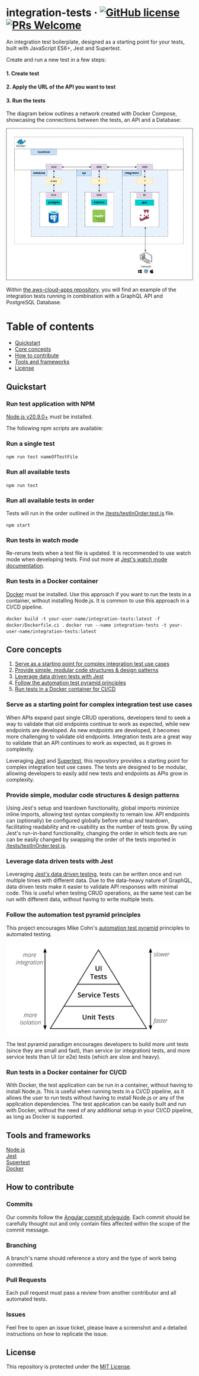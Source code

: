 # integration-tests &middot; [![GitHub license](https://img.shields.io/badge/license-MIT-blue.svg)](https://github.com/facebook/react/blob/master/LICENSE) [![PRs Welcome](https://img.shields.io/badge/PRs-welcome-brightgreen.svg)](https://github.com/escobard/cloud-apps#pull-requests)

An integration test boilerplate, designed as a starting point for your tests, built with JavaScript ES6+, Jest and Supertest.

Create and run a new test in a few steps:

#### 1. Create test

#### 2. Apply the URL of the API you want to test

#### 3. Run the tests

The diagram below outlines a network created with Docker Compose, showcasing the connections between the tests, an API and a Database:

![System overview](https://github.com/escobard/cloud-apps/blob/master/docs/diagrams/integration_tests.png?raw=true)

Within [the aws-cloud-apps repository](https://github.com/escobard/aws-cloud-apps), you will find an example of the integration tests running in combination with a GraphQL API and PostgreSQL Database.

# Table of contents

* [Quickstart](https://github.com/escobard/integration-tests?tab=readme-ov-file#quickstart)
* [Core concepts](https://github.com/escobard/integration-tests?tab=readme-ov-file#core-concepts)
* [How to contribute](https://github.com/escobard/integration-tests?tab=readme-ov-file#how-to-contribute)
* [Tools and frameworks](https://github.com/escobard/integration-tests?tab=readme-ov-file#tools-and-frameworks)
* [License](https://github.com/escobard/integration-tests?tab=readme-ov-file#license)

## Quickstart

### Run test application with NPM

[Node.js v20.9.0+](https://nodejs.org/en/) must be installed.

The following npm scripts are available:

### Run a single test

`npm run test nameOfTestFile`

### Run all available tests

`npm run test`

### Run all available tests in order

Tests will run in the order outlined in the [/tests/testInOrder.test.js](/tests/testInOrder.test.js) file.

`npm start`

### Run tests in watch mode 

Re-reruns tests when a test file is updated. It is recommended to use watch mode when developing tests. Find out more at [Jest's watch mode documentation](https://jestjs.io/docs/en/cli#--watch).

### Run tests in a Docker container

[Docker](https://www.docker.com/) must be installed. Use this approach if you want to run the tests in a container, without installing Node.js. It is common to use this approach in a CI/CD pipeline.

`docker build -t your-user-name/integration-tests:latest -f docker/Dockerfile.ci .`
`docker run --name integration-tests -t your-user-name/integration-tests:latest`

## Core concepts

1. [Serve as a starting point for complex integration test use cases](https://github.com/escobard/integration-tests?tab=readme-ov-file#serve-as-a-starting-point-for-complex-integration-test-use-cases)
2. [Provide simple, modular code structures & design patterns](https://github.com/escobard/integration-tests?tab=readme-ov-file#provide-simple-modular-code-structures--design-patterns)
3. [Leverage data driven tests with Jest](https://github.com/escobard/integration-tests?tab=readme-ov-file#leverage-data-driven-tests-with-jest)
4. [Follow the automation test pyramid principles](https://github.com/escobard/integration-tests?tab=readme-ov-file#follow-the-automation-test-pyramid-principles)
5. [Run tests in a Docker container for CI/CD](https://github.com/escobard/integration-tests?tab=readme-ov-file#run-tests-in-a-docker-container-for-cicd)

### Serve as a starting point for complex integration test use cases

When APIs expand past single CRUD operations, developers tend to seek a way to validate that old endpoints continue to work as expected, while new endpoints are developed. As new endpoints are developed, it becomes more challenging to validate old endpoints. Integration tests are a great way to validate that an API continues to work as expected, as it grows in complexity.

Leveraging [Jest](https://jestjs.io/) and [Supertest](https://www.npmjs.com/package/supertest), this repository provides a starting point for complex integration test use cases. The tests are designed to be modular, allowing developers to easily add new tests and endpoints as APIs grow in complexity.

### Provide simple, modular code structures & design patterns

Using Jest's setup and teardown functionality, global imports minimize inline imports, allowing test syntax complexity to remain low. API endpoints can (optionally) be configured globally before setup and teardown, facilitating readability and re-usability as the number of tests grow. By using Jest's run-in-band functionality, changing the order in which tests are run can be easily changed by swapping the order of the tests imported in [/tests/testInOrder.test.js](/tests/testInOrder.test.js).

### Leverage data driven tests with Jest

Leveraging [Jest's data driven testing](https://jestjs.io/docs/api#describeeachtablename-fn-timeout), tests can be written once and run multiple times with different data. Due to the data-heavy nature of GraphQL, data driven tests make it easier to validate API responses with minimal code. This is useful when testing CRUD operations, as the same test can be run with different data, without having to write multiple tests.

### Follow the automation test pyramid principles

This project encourages Mike Cohn's [automation test pyramid](https://martinfowler.com/articles/practical-test-pyramid/testPyramid.png) principles to automated testing. 

![Mike Cohn's test pyramid](https://raw.githubusercontent.com/escobard/cloud-apps/master/docs/images/test_pyramid.png)

The test pyramid paradigm encourages developers to build more unit tests (since they are small and fast), than service (or integration) tests, and more service tests than UI (or e2e) tests (which are slow and heavy).

### Run tests in a Docker container for CI/CD

With Docker, the test application can be run in a container, without having to install Node.js. This is useful when running tests in a CI/CD pipeline, as it allows the user to run tests without having to install Node.js or any of the application dependencies. The test application can be easily built and run with Docker, without the need of any additional setup in your CI/CD pipeline, as long as Docker is supported. 

## Tools and frameworks

[Node.js](https://nodejs.org/en)  
[Jest](https://jestjs.io/)  
[Supertest](https://www.npmjs.com/package/supertest)    
[Docker](https://www.docker.com/)

## How to contribute

### Commits

Our commits follow the [Angular commit styleguide](https://gist.github.com/brianclements/841ea7bffdb01346392c). Each commit should be carefully thought out and only contain files affected within the scope of the commit message.

### Branching

A branch's name should reference a story and the type of work being committed.

### Pull Requests

Each pull request must pass a review from another contributor and all automated tests.

### Issues

Feel free to open an issue ticket, please leave a screenshot and a detailed instructions on how to replicate the issue.

## License

This repository is protected under the [MIT License](https://choosealicense.com/licenses/mit/).

